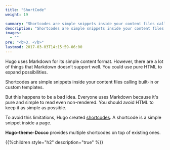 ```yaml
---
title: "ShortCode"
weight: 19

summary: "Shortcodes are simple snippets inside your content files calling built-in or custom templates."
description: "Shortcodes are simple snippets inside your content files calling built-in or custom templates."
images: 
  - ""
pre: "<b>3. </b>"
lastmod: 2017-03-03T14:15:59-06:00
---
```


Hugo uses Markdown for its simple content format. However, there are a lot of things that Markdown doesn’t support well. You could use pure HTML to expand possibilities.

Shortcodes are simple snippets inside your content files calling built-in or custom templates.

But this happens to be a bad idea. Everyone uses Markdown because it's pure and simple to read even non-rendered. You should avoid HTML to keep it as simple as possible.

To avoid this limitations, Hugo created [shortcodes](https://gohugo.io/extras/shortcodes/). A shortcode is a simple snippet inside a page.

**Hugo-theme-Docco** provides multiple shortcodes on top of existing ones.

{{%children style="h2" description="true" %}}